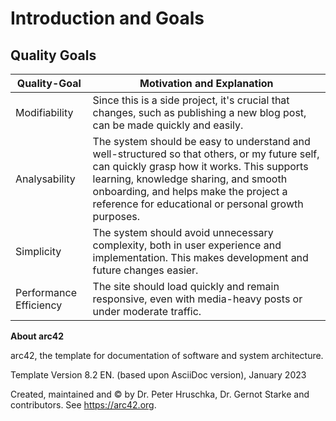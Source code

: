 # Introduction and Goals

## Quality Goals
| Quality-Goal | Motivation and Explanation |
|-|-|
| Modifiability | Since this is a side project, it's crucial that changes, such as publishing a new blog post, can be made quickly and easily. |
| Analysability | The system should be easy to understand and well-structured so that others, or my future self, can quickly grasp how it works. This supports learning, knowledge sharing, and smooth onboarding, and helps make the project a reference for educational or personal growth purposes. |
| Simplicity | The system should avoid unnecessary complexity, both in user experience and implementation. This makes development and future changes easier. |
| Performance Efficiency | The site should load quickly and remain responsive, even with media-heavy posts or under moderate traffic. |

**About arc42**

arc42, the template for documentation of software and system
architecture.

Template Version 8.2 EN. (based upon AsciiDoc version), January 2023

Created, maintained and © by Dr. Peter Hruschka, Dr. Gernot Starke and
contributors. See <https://arc42.org>.